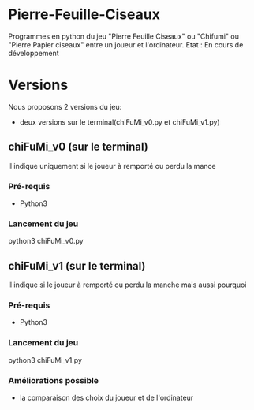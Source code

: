 # Pierre-Feuille-Ciseaux
Programmes en python du jeu "Pierre Feuille Ciseaux" ou "Chifumi" ou "Pierre Papier ciseaux" entre un joueur et l'ordinateur.
Etat : En cours de développement
# Versions
Nous proposons  2<!--3--> versions du jeu:
* deux versions sur le terminal(chiFuMi_v0.py et chiFuMi_v1.py)
<!--* une version avec une interface graphique-->
## chiFuMi_v0 (sur le terminal)
Il indique uniquement si le joueur à remporté ou perdu la mance
### Pré-requis
* Python3
### Lancement du jeu
python3 chiFuMi_v0.py

## chiFuMi_v1 (sur le terminal)
Il indique si le joueur à remporté ou perdu la manche mais aussi pourquoi
### Pré-requis
* Python3
### Lancement du jeu
python3 chiFuMi_v1.py
### Améliorations possible
* la comparaison des choix du joueur et de l'ordinateur
<!--
## chiFuMi_v2 (interface graphique)
### Pré-requis
* Python3
* Pygame
### Lancement du jeu
python3 chiFuMi_v2.py-->
